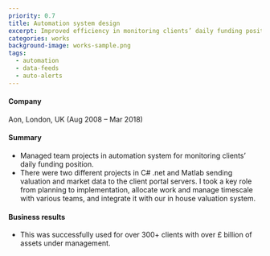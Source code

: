 ```yaml
---
priority: 0.7
title: Automation system design
excerpt: Improved efficiency in monitoring clients’ daily funding position
categories: works
background-image: works-sample.png
tags:
  - automation
  - data-feeds
  - auto-alerts
---
```


#### Company 
Aon, London, UK (Aug 2008 – Mar 2018)

#### Summary

- Managed team projects in automation system for monitoring clients’ daily funding position. 
- There were two different projects in C# .net and Matlab sending valuation and market data to the client portal servers. I took a key role from planning to implementation, allocate work and manage timescale with various teams, and integrate it with our in house valuation system. 

#### Business results
- This was successfully used for over 300+ clients with over £ billion of assets under management.